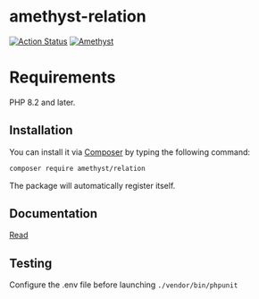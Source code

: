 # amethyst-relation

[![Action Status](https://github.com/amethyst-php/relation/workflows/Test/badge.svg)](https://github.com/amethyst-php/relation/actions)
[![Amethyst](https://img.shields.io/badge/Package-Amethyst-7e57c2)](https://github.com/amethyst-php/amethyst)

# Requirements

PHP 8.2 and later.

## Installation

You can install it via [Composer](https://getcomposer.org/) by typing the following command:

```bash
composer require amethyst/relation
```

The package will automatically register itself.

## Documentation

[Read](docs/index.md)

## Testing

Configure the .env file before launching `./vendor/bin/phpunit`
